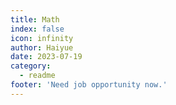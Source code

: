 ```yaml
---
title: Math
index: false
icon: infinity
author: Haiyue
date: 2023-07-19
category:
  - readme
footer: 'Need job opportunity now.'
---
```

